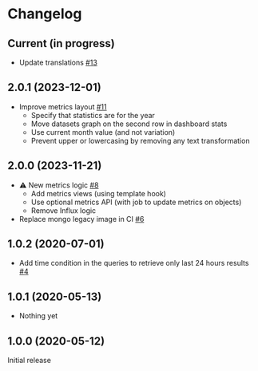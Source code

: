 # Changelog

## Current (in progress)

- Update translations [#13](https://github.com/opendatateam/udata-metrics/pull/13)

## 2.0.1 (2023-12-01)

- Improve metrics layout [#11](https://github.com/opendatateam/udata-metrics/pull/11)
    - Specify that statistics are for the year
    - Move datasets graph on the second row in dashboard stats
    - Use current month value (and not variation)
    - Prevent upper or lowercasing by removing any text transformation


## 2.0.0 (2023-11-21)

- :warning: New metrics logic [#8](https://github.com/opendatateam/udata-metrics/pull/8)
    - Add metrics views (using template hook)
    - Use optional metrics API (with job to update metrics on objects)
    - Remove Influx logic
- Replace mongo legacy image in CI [#6](https://github.com/opendatateam/udata-metrics/pull/6)

## 1.0.2 (2020-07-01)

- Add time condition in the queries to retrieve only last 24 hours results [#4](https://github.com/opendatateam/udata-metrics/pull/4)

## 1.0.1 (2020-05-13)

- Nothing yet

## 1.0.0 (2020-05-12)

Initial release
